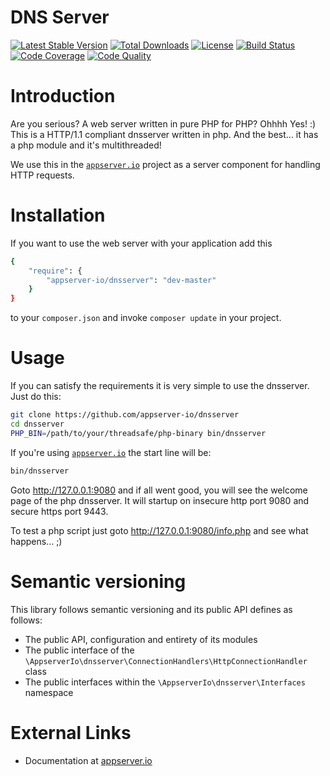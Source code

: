 # DNS Server

[![Latest Stable Version](https://img.shields.io/packagist/v/appserver-io/dnsserver.svg?style=flat-square)](https://packagist.org/packages/appserver-io/dnsserver) 
 [![Total Downloads](https://img.shields.io/packagist/dt/appserver-io/dnsserver.svg?style=flat-square)](https://packagist.org/packages/appserver-io/dnsserver)
 [![License](https://img.shields.io/packagist/l/appserver-io/dnsserver.svg?style=flat-square)](https://packagist.org/packages/appserver-io/dnsserver)
 [![Build Status](https://img.shields.io/travis/appserver-io/dnsserver/master.svg?style=flat-square)](http://travis-ci.org/appserver-io/dnsserver)
 [![Code Coverage](https://img.shields.io/codeclimate/github/appserver-io/dnsserver.svg?style=flat-square)](https://codeclimate.com/github/appserver-io/dnsserver)
 [![Code Quality](https://img.shields.io/codeclimate/coverage/github/appserver-io/dnsserver.svg?style=flat-square)](https://codeclimate.com/github/appserver-io/dnsserver)

# Introduction

Are you serious? A web server written in pure PHP for PHP? Ohhhh Yes! :) This is a HTTP/1.1 compliant dnsserver written in php.
And the best... it has a php module and it's multithreaded!

We use this in the [`appserver.io`](<http://www.appserver.io>) project as a server component for handling HTTP requests.

# Installation

If you want to use the web server with your application add this

```sh
{
    "require": {
        "appserver-io/dnsserver": "dev-master"
    }
}
```

to your ```composer.json``` and invoke ```composer update``` in your project.

# Usage

If you can satisfy the requirements it is very simple to use the dnsserver. Just do this:
```bash
git clone https://github.com/appserver-io/dnsserver
cd dnsserver
PHP_BIN=/path/to/your/threadsafe/php-binary bin/dnsserver
```

If you're using [`appserver.io`](<http://www.appserver.io>) the start line will be:
```bash
bin/dnsserver
```

Goto http://127.0.0.1:9080 and if all went good, you will see the welcome page of the php dnsserver.
It will startup on insecure http port 9080 and secure https port 9443.

To test a php script just goto http://127.0.0.1:9080/info.php and see what happens... ;)

# Semantic versioning

This library follows semantic versioning and its public API defines as follows:

* The public API, configuration and entirety of its modules
* The public interface of the `\AppserverIo\dnsserver\ConnectionHandlers\HttpConnectionHandler` class
* The public interfaces within the `\AppserverIo\dnsserver\Interfaces` namespace

# External Links

* Documentation at [appserver.io](http://docs.appserver.io)
